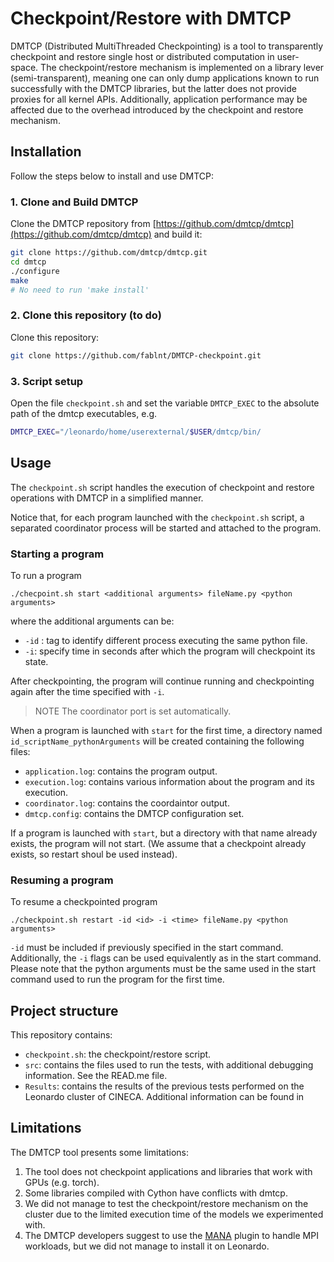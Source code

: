 # Checkpoint/Restore with DMTCP
DMTCP (Distributed MultiThreaded Checkpointing) is a tool to transparently checkpoint and restore single host or distributed computation in user-space. The checkpoint/restore mechanism is implemented on a library lever (semi-transparent), meaning one can only dump applications known to run successfully with the DMTCP libraries, but the latter does not provide proxies for all kernel APIs. Additionally, application performance may be affected due to the overhead introduced by the checkpoint and restore mechanism.


## Installation
Follow the steps below to install and use DMTCP:

### 1. Clone and Build DMTCP

Clone the DMTCP repository from [https://github.com/dmtcp/dmtcp](https://github.com/dmtcp/dmtcp) and build it:

```bash
git clone https://github.com/dmtcp/dmtcp.git
cd dmtcp
./configure
make
# No need to run 'make install'
```
### 2. Clone this repository (to do)
Clone this repository:
```bash
git clone https://github.com/fablnt/DMTCP-checkpoint.git
```
### 3. Script setup 
Open the file ```checkpoint.sh``` and set the variable ```DMTCP_EXEC``` to the absolute path of the dmtcp executables, e.g.
```bash
DMTCP_EXEC="/leonardo/home/userexternal/$USER/dmtcp/bin/
```
 
## Usage 
The `checkpoint.sh` script handles the execution of checkpoint and restore operations with DMTCP in a simplified manner. 


Notice that, for each program launched with the `checkpoint.sh` script, a separated coordinator process will be started and attached to the program. 

### Starting a program
To run a program

```
./checpoint.sh start <additional arguments> fileName.py <python arguments>
```
where the additional arguments can be:
- ```-id``` : tag to identify different process executing the same python file.
- ```-i```: specify time in seconds after which the program will checkpoint its state.


After checkpointing, the program will continue running and checkpointing again after the time specified with ```-i```.

> NOTE
> The coordinator port is set automatically.

When a program is launched with ```start``` for the first time, a directory named ```id_scriptName_pythonArguments``` will be created containing the following files:
- ```application.log```: contains the program output.
- ```execution.log```: contains various information about the program and its execution.
- ```coordinator.log```: contains the coordaintor output.
- ```dmtcp.config```: contains the DMTCP configuration set.

If a program is launched with ```start```, but a directory with that name already exists, the program will not start. (We assume that a checkpoint already exists, so restart shoul be used instead).


### Resuming a program
To resume a checkpointed program

```
./checkpoint.sh restart -id <id> -i <time> fileName.py <python arguments>
```
```-id``` must be included if previously specified in the start command. Additionally, the ```-i``` flags can be used equivalently as in the start command.
Please note that the python arguments must be the same used in the start command used to run the program for the first time. 




## Project structure
This repository contains:

- ```checkpoint.sh```: the checkpoint/restore script.
- ```src```: contains the files used to run the tests, with additional debugging information. See the READ.me file.
- ```Results```: contains the results of the previous tests performed on the Leonardo cluster of CINECA. Additional information can be found in 


## Limitations
The DMTCP tool presents some limitations:

1) The tool does not checkpoint applications and libraries that work with GPUs (e.g. torch).
2) Some libraries compiled with Cython have conflicts with dmtcp.
3) We did not manage to test the checkpoint/restore mechanism on the cluster due to the limited execution time of the models we experimented with.
4) The DMTCP developers suggest to use the [MANA](https://mana-doc.readthedocs.io/en/latest/) plugin to handle MPI workloads, but we did not manage to install it on Leonardo. 
